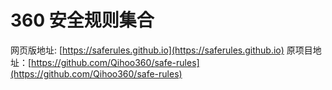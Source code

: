 # 360 安全规则集合
  网页版地址: [https://saferules.github.io](https://saferules.github.io)
  原项目地址：[https://github.com/Qihoo360/safe-rules](https://github.com/Qihoo360/safe-rules)
